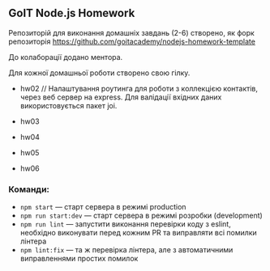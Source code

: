 ## GoIT Node.js Homework

Репозиторій для виконання домашніх завдань (2-6) створено, як форк репозиторія https://github.com/goitacademy/nodejs-homework-template

До колаборації додано ментора.

Для кожної домашньої роботи створено свою гілку.

- hw02
  // Налаштування роутинга для роботи з коллекцією контактів, через веб сервер на express. Для валідації вхідних даних використовується пакет joi.

- hw03
- hw04
- hw05
- hw06

### Команди:

- `npm start` &mdash; старт сервера в режимі production
- `npm run start:dev` &mdash; старт сервера в режимі розробки (development)
- `npm run lint` &mdash; запустити виконання перевірки коду з eslint, необхідно виконувати перед кожним PR та виправляти всі помилки лінтера
- `npm lint:fix` &mdash; та ж перевірка лінтера, але з автоматичними виправленнями простих помилок
